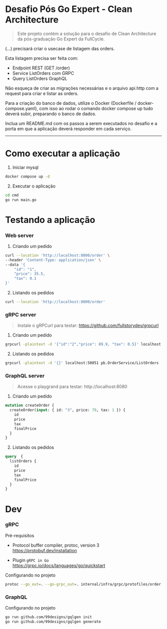 # Desafio Pós Go Expert - Clean Architecture

> Este projeto contém a solução para o desafio de Clean Architecture da pós-graduação Go Expert da FullCycle.

(...) precisará criar o usecase de listagem das orders.

Esta listagem precisa ser feita com:
- Endpoint REST (GET /order)
- Service ListOrders com GRPC
- Query ListOrders GraphQL

Não esqueça de criar as migrações necessárias e o arquivo api.http com a request para criar e listar as orders.

Para a criação do banco de dados, utilize o Docker (Dockerfile / docker-compose.yaml), com isso ao rodar o comando docker compose up tudo deverá subir, preparando o banco de dados.

Inclua um README.md com os passos a serem executados no desafio e a porta em que a aplicação deverá responder em cada serviço.

---

# Como executar a aplicação

1. Iniciar mysql

```sh
docker compose up -d
```

2. Executar o aplicação

```sh
cd cmd
go run main.go
```

# Testando a aplicação

### Web server

1. Criando um pedido

```sh
curl --location 'http://localhost:8000/order' \
--header 'Content-Type: application/json' \
--data '{
    "id": "1",
    "price": 35.5,
    "tax": 0.1
}'

```

2. Listando os pedidos

```sh
curl --location 'http://localhost:8000/order'
```

### gRPC server

> Instale o gRPCurl para testar: https://github.com/fullstorydev/grpcurl

1. Criando um pedido

```sh
grpcurl -plaintext -d '{"id":"2","price": 89.9, "tax": 0.5}' localhost:50051 pb.OrderService/CreateOrder
```

2. Listando os pedidos

```sh
grpcurl -plaintext -d '{}' localhost:50051 pb.OrderService/ListOrders
```

### GraphQL server

> Acesse o playgrand para testar: http://localhost:8080

1. Criando um pedido

```graphql
mutation createOrder {
  createOrder(input: { id: "3", price: 70, tax: 1 }) {
    id
    price
    tax
    finalPrice
  }
}
```

2. Listando os pedidos

```graphql
query  {
  listOrders {
    id
    price
    tax
    finalPrice
  }
}
```

# Dev

### gRPC

Pré-requisitos

- Protocol buffer compiler, protoc, version 3 \
https://protobuf.dev/installation

- Plugin `gRPC in Go` \
https://grpc.io/docs/languages/go/quickstart

Configurando no projeto

```sh
protoc --go_out=. --go-grpc_out=. internal/infra/grpc/protofiles/order.proto
```

### GraphQL

Configurando no projeto

```sh
go run github.com/99designs/gqlgen init
go run github.com/99designs/gqlgen generate
```